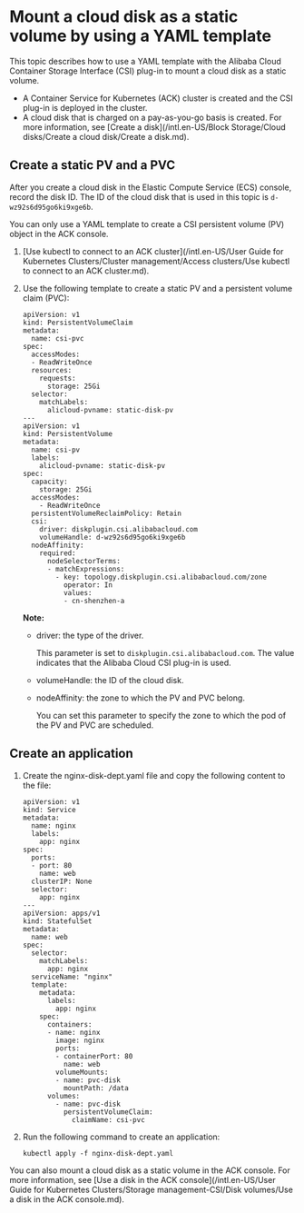 # Mount a cloud disk as a static volume by using a YAML template

This topic describes how to use a YAML template with the Alibaba Cloud Container Storage Interface \(CSI\) plug-in to mount a cloud disk as a static volume.

-   A Container Service for Kubernetes \(ACK\) cluster is created and the CSI plug-in is deployed in the cluster.
-   A cloud disk that is charged on a pay-as-you-go basis is created. For more information, see [Create a disk](/intl.en-US/Block Storage/Cloud disks/Create a cloud disk/Create a disk.md).

## Create a static PV and a PVC

After you create a cloud disk in the Elastic Compute Service \(ECS\) console, record the disk ID. The ID of the cloud disk that is used in this topic is `d-wz92s6d95go6ki9xge6b`.

You can only use a YAML template to create a CSI persistent volume \(PV\) object in the ACK console.

1.  [Use kubectl to connect to an ACK cluster](/intl.en-US/User Guide for Kubernetes Clusters/Cluster management/Access clusters/Use kubectl to connect to an ACK cluster.md).

2.  Use the following template to create a static PV and a persistent volume claim \(PVC\):

    ```
    apiVersion: v1
    kind: PersistentVolumeClaim
    metadata:
      name: csi-pvc
    spec:
      accessModes:
      - ReadWriteOnce
      resources:
        requests:
          storage: 25Gi
      selector:
        matchLabels:
          alicloud-pvname: static-disk-pv
    ---
    apiVersion: v1
    kind: PersistentVolume
    metadata:
      name: csi-pv
      labels:
        alicloud-pvname: static-disk-pv
    spec:
      capacity:
        storage: 25Gi
      accessModes:
        - ReadWriteOnce
      persistentVolumeReclaimPolicy: Retain
      csi:
        driver: diskplugin.csi.alibabacloud.com
        volumeHandle: d-wz92s6d95go6ki9xge6b
      nodeAffinity:
        required:
          nodeSelectorTerms:
          - matchExpressions:
            - key: topology.diskplugin.csi.alibabacloud.com/zone
              operator: In
              values:
              - cn-shenzhen-a
    ```

    **Note:**

    -   driver: the type of the driver.

        This parameter is set to `diskplugin.csi.alibabacloud.com`. The value indicates that the Alibaba Cloud CSI plug-in is used.

    -   volumeHandle: the ID of the cloud disk.
    -   nodeAffinity: the zone to which the PV and PVC belong.

        You can set this parameter to specify the zone to which the pod of the PV and PVC are scheduled.


## Create an application

1.  Create the nginx-disk-dept.yaml file and copy the following content to the file:

    ```
    apiVersion: v1
    kind: Service
    metadata:
      name: nginx
      labels:
        app: nginx
    spec:
      ports:
      - port: 80
        name: web
      clusterIP: None
      selector:
        app: nginx
    ---
    apiVersion: apps/v1
    kind: StatefulSet
    metadata:
      name: web
    spec:
      selector:
        matchLabels:
          app: nginx
      serviceName: "nginx"
      template:
        metadata:
          labels:
            app: nginx
        spec:
          containers:
          - name: nginx
            image: nginx
            ports:
            - containerPort: 80
              name: web
            volumeMounts:
            - name: pvc-disk
              mountPath: /data
          volumes:
            - name: pvc-disk
              persistentVolumeClaim:
                claimName: csi-pvc
    ```

2.  Run the following command to create an application:

    ```
    kubectl apply -f nginx-disk-dept.yaml
    ```


You can also mount a cloud disk as a static volume in the ACK console. For more information, see [Use a disk in the ACK console](/intl.en-US/User Guide for Kubernetes Clusters/Storage management-CSI/Disk volumes/Use a disk in the ACK console.md).


